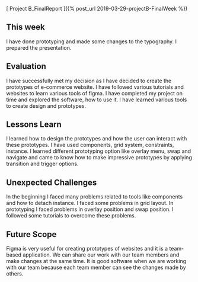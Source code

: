 [ Project B_FinalReport ]({% post_url 2019-03-29-projectB-FinalWeek %})

## This week
I have done prototyping and made some changes to the typography.
I prepared the presentation.

## Evaluation
I have successfully met my decision as I have decided to create the prototypes of e-commerce website. 
I have followed various tutorials and websites to learn various tools of figma. I have completed 
my project on time and explored the software, how to use it. I have learned various tools to
create design and prototypes.

## Lessons Learn
I learned how to design the prototypes and how the user can interact with these prototypes. 
I have used components, grid system, constraints, instance. I learned different prototyping 
option like overlay menu, swap and navigate and came to know how to make impressive prototypes 
by applying transition and trigger options.


## Unexpected Challenges
In the beginning I faced many problems related to tools like components and how to detach instance. 
I faced some problems in grid layout. In prototyping I faced problems in overlay position and swap position. 
I followed some tutorials to overcome these problems.

## Future Scope
Figma is very useful for creating prototypes of websites and it is a team-based application. 
We can share our work with our team members and make changes at the same time. It is good 
software when we are working with our team because each team member can see the changes made by others.
